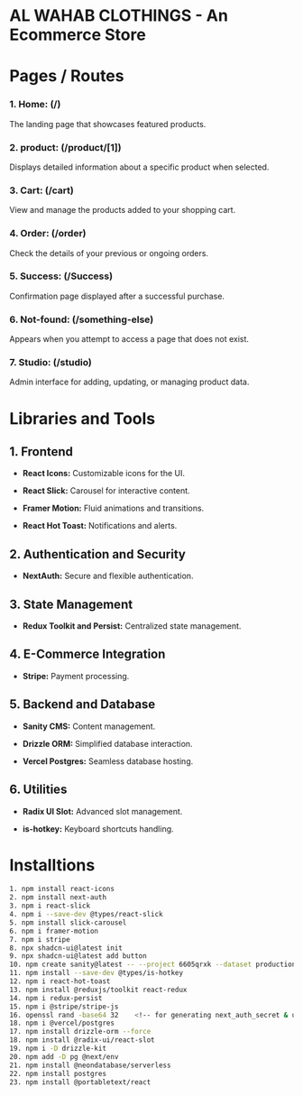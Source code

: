 # AL WAHAB CLOTHINGS - An Ecommerce Store

# Pages / Routes 

### 1. **Home: (/)**
The landing page that showcases featured products.

### 2. **product: (/product/[1])**
Displays detailed information about a specific product when selected.

### 3. **Cart: (/cart)**
View and manage the products added to your shopping cart.

### 4. **Order: (/order)**
Check the details of your previous or ongoing orders.

### 5. **Success: (/Success)**
Confirmation page displayed after a successful purchase.

### 6. **Not-found: (/something-else)**
Appears when you attempt to access a page that does not exist.

### 7. **Studio: (/studio)**
Admin interface for adding, updating, or managing product data.

# Libraries and Tools

## 1. Frontend

* **React Icons:** Customizable icons for the UI.

* **React Slick:** Carousel for interactive content.

* **Framer Motion:** Fluid animations and transitions.

* **React Hot Toast:** Notifications and alerts.

## 2. Authentication and Security

* **NextAuth:** Secure and flexible authentication.

## 3. State Management

* **Redux Toolkit and Persist:** Centralized state management.

## 4. E-Commerce Integration

* **Stripe:** Payment processing.

## 5. Backend and Database

* **Sanity CMS:** Content management.

* **Drizzle ORM:** Simplified database interaction.

* **Vercel Postgres:** Seamless database hosting.

## 6. Utilities

* **Radix UI Slot:** Advanced slot management.

* **is-hotkey:** Keyboard shortcuts handling.

# Installtions

```bash
1. npm install react-icons
2. npm install next-auth
3. npm i react-slick
4. npm i --save-dev @types/react-slick
5. npm install slick-carousel
6. npm i framer-motion
7. npm i stripe
8. npx shadcn-ui@latest init
9. npx shadcn-ui@latest add button
10. npm create sanity@latest -- --project 6605qrxk --dataset production --template clean  
11. npm install --save-dev @types/is-hotkey
12. npm i react-hot-toast
13. npm install @reduxjs/toolkit react-redux
14. npm i redux-persist
15. npm i @stripe/stripe-js
16. openssl rand -base64 32    <!-- for generating next_auth_secret & use this command in `git bash` -->
18. npm i @vercel/postgres
17. npm install drizzle-orm --force
18. npm install @radix-ui/react-slot
19. npm i -D drizzle-kit
20. npm add -D pg @next/env
21. npm install @neondatabase/serverless
22. npm install postgres
23. npm install @portabletext/react
```